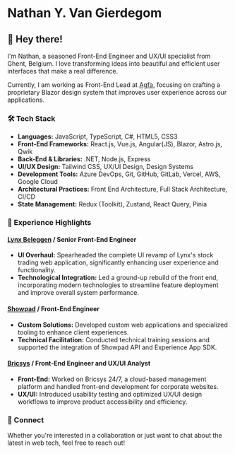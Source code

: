 # Nathan Y. Van Gierdegom

## 👋 Hey there!

I'm Nathan, a seasoned Front-End Engineer and UX/UI specialist from Ghent, Belgium. I love transforming ideas into beautiful and efficient user interfaces that make a real difference. 

Currently, I am working as Front-End Lead at [Agfa](https://www.agfa.com/corporate/), focusing on crafting a proprietary Blazor design system that improves user experience across our applications.

### 🛠 Tech Stack

- **Languages:** JavaScript, TypeScript, C#, HTML5, CSS3
- **Front-End Frameworks:** React.js, Vue.js, Angular(JS), Blazor, Astro.js, Qwik
- **Back-End & Libraries:** .NET, Node.js, Express
- **UI/UX Design:** Tailwind CSS, UX/UI Design, Design Systems
- **Development Tools:** Azure DevOps, Git, GitHub, GitLab, Vercel, AWS, Google Cloud
- **Architectural Practices:** Front End Architecture, Full Stack Architecture, CI/CD
- **State Management:** Redux (Toolkit), Zustand, React Query, Pinia


### 💼 Experience Highlights

#### [Lynx Beleggen](https://www.lynx.be/) / Senior Front-End Engineer
- **UI Overhaul:** Spearheaded the complete UI revamp of Lynx's stock trading web application, significantly enhancing user experience and functionality.
- **Technological Integration:** Led a ground-up rebuild of the front end, incorporating modern technologies to streamline feature deployment and improve overall system performance.

#### [Showpad](https://www.showpad.com/) / Front-End Engineer
- **Custom Solutions:** Developed custom web applications and specialized tooling to enhance client experiences.
- **Technical Facilitation:** Conducted technical training sessions and supported the integration of Showpad API and Experience App SDK.

#### [Bricsys](https://www.bricsys.com/nl-be/247) / Front-End Engineer and UX/UI Analyst
- **Front-End:** Worked on Bricsys 24/7, a cloud-based management platform and handled front-end development for corporate websites.
- **UX/UI:** Introduced usability testing and optimized UX/UI design workflows to improve product accessibility and efficiency.

### 🤝 Connect

Whether you're interested in a collaboration or just want to chat about the latest in web tech, feel free to reach out!

